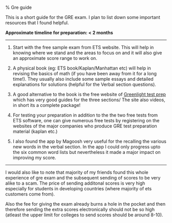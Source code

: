 % Gre guide

This is a short guide for the GRE exam. I plan to list down some important 
resources that I found helpful.

**Approximate timeline for preparation: < 2 months**

---

1. Start with the free sample exam from ETS website. This will help in knowing 
where we stand and the areas to focus on and it will also give an approximate 
score range to work on.

2. A physical book (eg: ETS book/Kaplan/Manhattan etc) will help in revising the
basics of math (if you have been away from it for a long time!). They usually
also include some sample essays and detailed explanations for solutions
(helpful for the Verbal section questions).

3. A good alternative to the book is the free website of
[Greenlight test prep](https://www.greenlighttestprep.com/) which has very good
guides for the three sections/ The site also videos, in short its a complete 
package!

4. For testing your preparation in addition to the the two free tests from
ETS software, one can give numerous free tests by registering on the websites of
the major companies who produce GRE test preparation material (kaplan etc.)

5. I also found the app by Magoosh very useful for the recalling the various new 
words in the verbal section. In the app I could only progress upto the six 
common word lists but nevertheless it made a major impact on improving my score.

---

I would also like to note that majority of my friends found this whole experience
of gre exam and the subsequent sending of scores to be very alike to a scam.
The price of sending additonal scores is very high especially for students in 
developing countries (where majority of ets customers come from). 

Also the fee for 
giving the exam already burns a hole in the pocket and then therefore sending 
the extra scores electronically should not be so high (atleast the upper limit
for colleges to send scores should be around 8-10).

